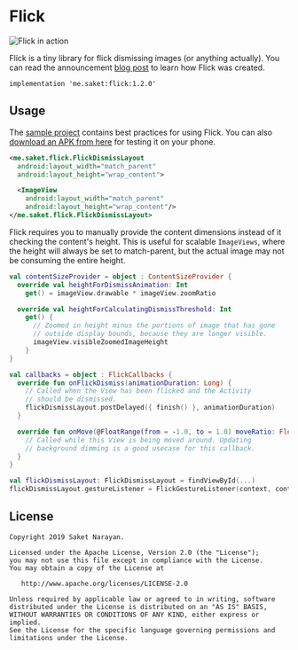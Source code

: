 # Flick

![Flick in action](https://github.com/saket/Flick/blob/master/screenshots/Flick.gif)

Flick is a tiny library for flick dismissing images (or anything actually). You can read the announcement [blog post](http://saket.me/?p=707) to learn how Flick was created.

    implementation 'me.saket:flick:1.2.0'

## Usage

The [sample project](https://github.com/saket/Flick/tree/master/sample/src/main/java/me/saket/flick/sample) contains best practices for using Flick. You can also [download an APK from here](https://github.com/saket/Flick/releases) for testing it on your phone.

```xml
<me.saket.flick.FlickDismissLayout
  android:layout_width="match_parent"
  android:layout_height="wrap_content">

  <ImageView
    android:layout_width="match_parent"
    android:layout_height="wrap_content"/>
</me.saket.flick.FlickDismissLayout>
```

Flick requires you to manually provide the content dimensions instead of it checking the content's height. This is useful for scalable `ImageViews`, where the height will always be set to match-parent, but the actual image may not be consuming the entire height.

```kotlin
val contentSizeProvider = object : ContentSizeProvider {
  override val heightForDismissAnimation: Int
    get() = imageView.drawable * imageView.zoomRatio

  override val heightForCalculatingDismissThreshold: Int
    get() {
      // Zoomed in height minus the portions of image that has gone
      // outside display bounds, because they are longer visible.
      imageView.visibleZoomedImageHeight
    }
}

val callbacks = object : FlickCallbacks {
  override fun onFlickDismiss(animationDuration: Long) {
    // Called when the View has been flicked and the Activity
    // should be dismissed.
    flickDismissLayout.postDelayed({ finish() }, animationDuration)
  }

  override fun onMove(@FloatRange(from = -1.0, to = 1.0) moveRatio: Float) {
    // Called while this View is being moved around. Updating
    // background dimming is a good usecase for this callback.
  }
}

val flickDismissLayout: FlickDismissLayout = findViewById(...)
flickDismissLayout.gestureListener = FlickGestureListener(context, contentSizeProvider, callbacks)
```

## License

```
Copyright 2019 Saket Narayan.

Licensed under the Apache License, Version 2.0 (the "License");
you may not use this file except in compliance with the License.
You may obtain a copy of the License at

   http://www.apache.org/licenses/LICENSE-2.0

Unless required by applicable law or agreed to in writing, software
distributed under the License is distributed on an "AS IS" BASIS,
WITHOUT WARRANTIES OR CONDITIONS OF ANY KIND, either express or implied.
See the License for the specific language governing permissions and
limitations under the License.
```
